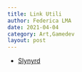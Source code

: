 ```yaml
---
title: Link Utili
author: Federica LMA
date: 2021-04-04
category: Art,Gamedev
layout: post
---
```


- [Slynyrd](https://www.slynyrd.com/blog)

